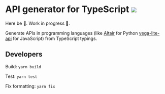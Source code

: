# API generator for TypeScript ![](https://github.com/vega/ts-api/workflows/Test/badge.svg)

Here be 🐉. Work in progress 🚧.

Generate APIs in programming languages (like [Altair](https://altair-viz.github.io/) for Python [vega-lite-api](https://github.com/vega/vega-lite-api) for JavaScript) from TypeScript typings.

## Developers

Build: `yarn build`

Test: `yarn test`

Fix formatting: `yarn fix`
